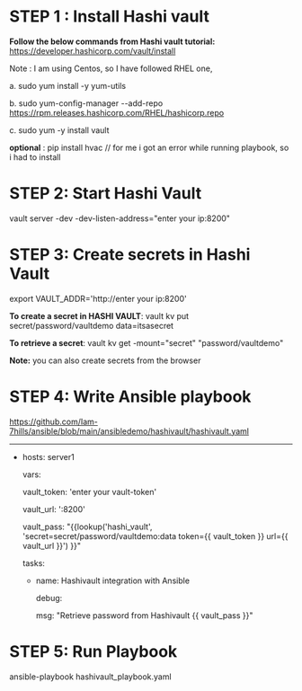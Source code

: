 STEP 1 : Install Hashi vault
=============================
**Follow the below commands from Hashi vault tutorial:** https://developer.hashicorp.com/vault/install

Note : I am using Centos, so I have followed RHEL one,

a.  sudo yum install -y yum-utils

b.  sudo yum-config-manager --add-repo https://rpm.releases.hashicorp.com/RHEL/hashicorp.repo

c.  sudo yum -y install vault

**optional** : pip install hvac // for me i got an error while running playbook, so i had to install

STEP 2: Start Hashi Vault
=========================
vault server -dev -dev-listen-address="enter your ip:8200"

STEP 3: Create secrets in Hashi Vault
=====================================

export VAULT_ADDR='http://enter your ip:8200'

**To create a secret in HASHI VAULT**: vault kv put secret/password/vaultdemo data=itsasecret

**To retrieve a secret**: vault kv get -mount="secret" "password/vaultdemo"

**Note:** you can also create secrets from the browser


STEP 4: Write Ansible playbook
===============================

https://github.com/Iam-7hills/ansible/blob/main/ansibledemo/hashivault/hashivault.yaml

---
- hosts: server1
  
  vars:
  
    vault_token: 'enter your vault-token'
  
    vault_url: '<ip- need to enter>:8200'
  
    vault_pass: "{{lookup('hashi_vault', 'secret=secret/password/vaultdemo:data token={{ vault_token }} url={{ vault_url }}') }}"
  
  tasks:
  
  - name: Hashivault integration with Ansible
    
    debug:
    
      msg: "Retrieve password from Hashivault {{ vault_pass }}"

STEP 5: Run Playbook
====================

  ansible-playbook hashivault_playbook.yaml
    
    
